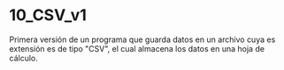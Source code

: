 # 10_CSV_v1
Primera versión de un programa que guarda datos en un archivo cuya es extensión es de tipo "CSV", el cual almacena los datos en una hoja de cálculo.
